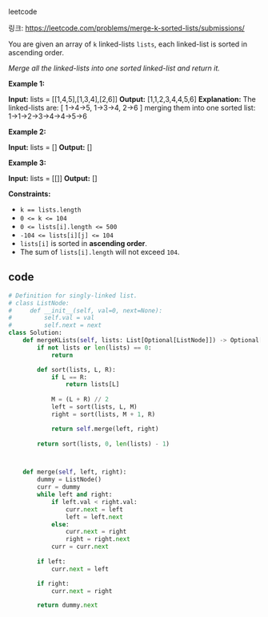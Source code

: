 leetcode

링크: https://leetcode.com/problems/merge-k-sorted-lists/submissions/

You are given an array of `k` linked-lists `lists`, each linked-list is sorted in ascending order.

_Merge all the linked-lists into one sorted linked-list and return it._

**Example 1:**

**Input:** lists = \[\[1,4,5],\[1,3,4],\[2,6]]
**Output:** \[1,1,2,3,4,4,5,6]
**Explanation:** The linked-lists are:
[
  1->4->5,
  1->3->4,
  2->6
]
merging them into one sorted list:
1->1->2->3->4->4->5->6

**Example 2:**

**Input:** lists = \[]
**Output:** \[]

**Example 3:**

**Input:** lists = \[\[]]
**Output:** \[]

**Constraints:**

- `k == lists.length`
- `0 <= k <= 104`
- `0 <= lists[i].length <= 500`
- `-104 <= lists[i][j] <= 104`
- `lists[i]` is sorted in **ascending order**.
- The sum of `lists[i].length` will not exceed `104`.

## code
```python
# Definition for singly-linked list.
# class ListNode:
#     def __init__(self, val=0, next=None):
#         self.val = val
#         self.next = next
class Solution:
    def mergeKLists(self, lists: List[Optional[ListNode]]) -> Optional[ListNode]:
        if not lists or len(lists) == 0:
            return

        def sort(lists, L, R):
            if L == R:
                return lists[L]
            
            M = (L + R) // 2
            left = sort(lists, L, M)
            right = sort(lists, M + 1, R)

            return self.merge(left, right)
        
        return sort(lists, 0, len(lists) - 1)



    def merge(self, left, right):
        dummy = ListNode()
        curr = dummy
        while left and right:
            if left.val < right.val:
                curr.next = left
                left = left.next
            else:
                curr.next = right
                right = right.next
            curr = curr.next
        
        if left:
            curr.next = left

        if right:
            curr.next = right

        return dummy.next
```
